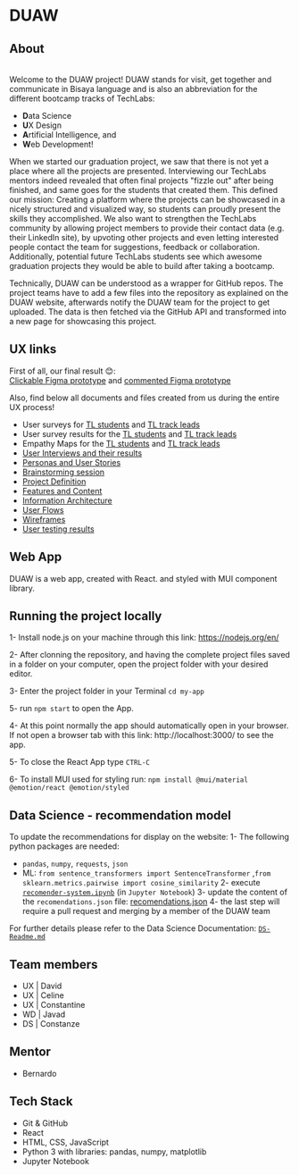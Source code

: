 # DUAW

## About
\
Welcome to the DUAW project! DUAW stands for visit, get together and communicate in Bisaya language and is also an abbreviation for the different bootcamp tracks of TechLabs: 
* **D**ata Science
* **U**X Design
* **A**rtificial Intelligence, and 
* **W**eb Development! 

When we started our graduation project, we saw that there is not yet a place where all the projects are presented. Interviewing our TechLabs mentors indeed revealed that often final projects "fizzle out" after being finished, and same goes for the students that created them. This defined our mission: Creating a platform where the projects can be showcased in a nicely structured and visualized way, so students can proudly present the skills they accomplished. We also want to strengthen the TechLabs community by allowing project members to provide their contact data (e.g. their LinkedIn site), by upvoting other projects and even letting interested people contact the team for suggestions, feedback or collaboration. Additionally, potential future TechLabs students see which awesome graduation projects they would be able to build after taking a bootcamp. 

Technically, DUAW can be understood as a wrapper for GitHub repos. The project teams have to add a few files into the repository as explained on the DUAW website, afterwards notify the DUAW team for the project to get uploaded. The data is then fetched via the GitHub API and transformed into a new page for showcasing this project.

## UX links
First of all, our final result 😊: \
[Clickable Figma prototype](https://www.figma.com/proto/YIKKTJPgyOL0AOu9MItDDk/DUAW?page-id=0%3A1&node-id=637%3A1337&viewport=241%2C48%2C0.12&scaling=min-zoom&starting-point-node-id=637%3A1337&show-proto-sidebar=1) and [commented Figma prototype](https://www.figma.com/file/YIKKTJPgyOL0AOu9MItDDk/DUAW?node-id=0%3A1)

Also, find below all documents and files created from us during the entire UX process!
- User surveys for [TL students](https://docs.google.com/document/d/1qHhPU9hWyBHcklyV1ASu-vVzAiHXyvMXJT3wriP04ko/edit?usp=sharing) and [TL track leads](https://docs.google.com/document/d/1ASI_R3cq-Efktr49WjQjQpvFyVTd--TmAgSAiS8vzaY/edit?usp=sharing)
- User survey results for the [TL students](https://docs.google.com/document/d/1hc9gWdXALDiOBOawmYy6WQGOhNzg-44OpbcOWN-aBxQ/edit?usp=sharing) and [TL track leads]( https://docs.google.com/document/d/1E_-Be6OPRU1WA1nBYqhbamTS2DjbQRAQp2MP1njBmWw/edit?usp=sharing)
- Empathy Maps for the [TL students](https://drive.google.com/file/d/162-10k49VqOnX1cU5_-lGVlL157cbBEL/view?usp=sharing) and [TL track leads](https://drive.google.com/file/d/1yzv_YbAk-wFd3cVpcoJQXFfP4Jgr7sdk/view?usp=sharing)
- [User Interviews and their results](https://docs.google.com/document/d/1YYhvwDhfT1byrum8QgXy8gAq47tGknPDBAO0Xvixtr8/edit?usp=sharing)
- [Personas and User Stories](https://miro.com/app/board/uXjVORCXl_Y=/?invite_link_id=683122939948)
- [Brainstorming session](https://miro.com/app/board/uXjVOZ1PSc0=/?invite_link_id=872307452811)
- [Project Definition](https://docs.google.com/document/d/180n-NfzAqazW5d7ODMMTNZZb7mUgTDWCyop7Xoqt5EE/edit?usp=sharing)
- [Features and Content](https://docs.google.com/document/d/1uy0pZmLog8HhA54yZ-aRwirAz2wS59DEfvu6pgB2sp0/edit?usp=sharing)
- [Information Architecture](https://miro.com/app/board/uXjVOZ1PSc0=/?invite_link_id=561063932185)
- [User Flows](https://miro.com/app/board/uXjVORCXl_Y=/?invite_link_id=683122939948)
- [Wireframes](https://miro.com/app/board/uXjVOZ1PSc0=/?invite_link_id=561063932185)
- [User testing results](https://docs.google.com/document/d/17SyAGu8maZM9Z61j-m7nZV6bSLKWivODYx8zAYvIpk0/edit?usp=sharing)

## Web App

DUAW is a web app, created with React. and styled with MUI component library.

## Running the project locally

1- Install node.js on your machine through this link: https://nodejs.org/en/

2- After clonning the repository, and having the complete project files saved in a folder on your computer, open the project folder with your desired editor.

3- Enter the project folder in your Terminal `cd my-app` 

5- run `npm start` to open the App.

4- At this point normally the app should automatically open in your browser. If not open a browser tab with this link: http://localhost:3000/ to see the app.

5- To close the React App type `CTRL-C` 

6- To install MUI used for styling run: `npm install @mui/material @emotion/react @emotion/styled`


## Data Science - recommendation model
To update the recommendations for display on the website:
1- The following python packages are needed:
  - `pandas`, `numpy`, `requests`, `json`
  - ML: `from sentence_transformers import SentenceTransformer` ,`from sklearn.metrics.pairwise import cosine_similarity`
2- execute [`recomender-system.ipynb`](https://github.com/TechLabs-Berlin/wt21-duaw/blob/main/duaw-ds/recomender-system.ipynb) (in `Jupyter Notebook`)
3- update the content of the `recomendations.json` file:  [recomendations.json](https://github.com/TechLabs-Berlin/wt21-duaw/blob/main/recomendations.json)
4- the last step will require a pull request and merging by a member of the DUAW team

For further details please refer to the Data Science Documentation: [`DS-Readme.md`](https://github.com/TechLabs-Berlin/wt21-duaw/blob/main/duaw-ds/README.md)

## Team members

- UX | David
- UX | Celine
- UX | Constantine
- WD | Javad
- DS | Constanze

## Mentor
- Bernardo

## Tech Stack
- Git & GitHub
- React
- HTML, CSS, JavaScript
- Python 3 with libraries: pandas, numpy, matplotlib
- Jupyter Notebook
